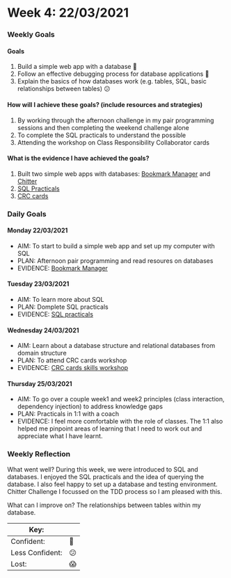 # Week 4: 22/03/2021

### Weekly Goals
#### Goals

1. Build a simple web app with a database :dancer:
2. Follow an effective debugging process for database applications :dancer:
3. Explain the basics of how databases work (e.g. tables, SQL, basic relationships between tables) :confused:


#### How will I achieve these goals? (include resources and strategies)

1. By working through the afternoon challenge in my pair programming sessions and then completing the weekend challenge alone
2. To complete the SQL practicals to understand the possible
3. Attending the workshop on Class Responsibility Collaborator cards


#### What is the evidence I have achieved the goals?

1. Built two simple web apps with databases: [Bookmark Manager](https://github.com/fg24davies/bookmark_manager) and [Chitter](https://github.com/fg24davies/chitter-challenge)
2. [SQL Practicals](https://github.com/fg24davies/makers_learning_journey/blob/master/week_4/SQLZoo_Answers.md)
3. [CRC cards](https://github.com/fg24davies/makers_learning_journey/tree/master/week_4/domain_modelling_student_directory_using_crc_cards)

### Daily Goals

#### Monday 22/03/2021

- AIM: To start to build a simple web app and set up my computer with SQL
- PLAN: Afternoon pair programming and read resoures on databases
- EVIDENCE: [Bookmark Manager](https://github.com/fg24davies/bookmark_manager)

#### Tuesday 23/03/2021

- AIM: To learn more about SQL
- PLAN: Domplete SQL practicals
- EVIDENCE: [SQL practicals](https://github.com/fg24davies/makers_learning_journey/blob/master/week_4/SQLZoo_Answers.md)

#### Wednesday 24/03/2021

- AIM: Learn about a database structure and relational databases from domain structure
- PLAN: To attend CRC cards workshop
- EVIDENCE: [CRC cards skills workshop](https://github.com/fg24davies/makers_learning_journey/tree/master/week_4/domain_modelling_student_directory_using_crc_cards)

#### Thursday 25/03/2021

- AIM: To go over a couple week1 and week2 principles (class interaction, dependency injection) to address knowledge gaps
- PLAN: Practicals in 1:1 with a coach
- EVIDENCE: I feel more comfortable with the role of classes. The 1:1 also helped me pinpoint areas of learning that I need to work out and appreciate what I have learnt.

### Weekly Reflection

What went well? 
During this week, we were introduced to SQL and databases. I enjoyed the SQL practicals and the idea of querying the database. I also feel happy to set up a database and testing environment. Chitter Challenge I focussed on the TDD process so I am pleased with this.

What can I improve on?
The relationships between tables within my database.



|Key:     ||
|---------------|-----------|
|Confident:     |:dancer:|
|Less Confident:|:confused:  |
|Lost:          |:scream:   |
